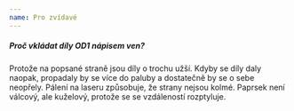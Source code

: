 ```yaml
---
name: Pro zvídavé
---
```


##### Proč vkládat díly OD1 nápisem ven?

Protože na popsané straně jsou díly o trochu užší. Kdyby se díly daly naopak, propadaly by se více do paluby a dostatečně by se o sebe neopřely.
Pálení na laseru způsobuje, že strany nejsou kolmé. Paprsek není válcový, ale kuželový, protože se se vzdáleností rozptyluje.